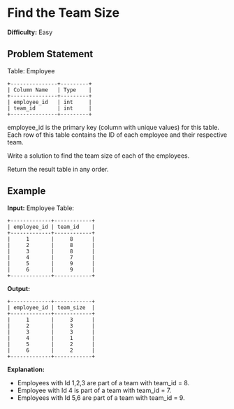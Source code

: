 # Find the Team Size

**Difficulty:** Easy

## Problem Statement

Table: Employee

```
+---------------+---------+
| Column Name   | Type    |
+---------------+---------+
| employee_id   | int     |
| team_id       | int     |
+---------------+---------+
```

employee_id is the primary key (column with unique values) for this table.
Each row of this table contains the ID of each employee and their respective team.

Write a solution to find the team size of each of the employees.

Return the result table in any order.

## Example

**Input:**
Employee Table:
```
+-------------+------------+
| employee_id | team_id    |
+-------------+------------+
|     1       |     8      |
|     2       |     8      |
|     3       |     8      |
|     4       |     7      |
|     5       |     9      |
|     6       |     9      |
+-------------+------------+
```

**Output:**
```
+-------------+------------+
| employee_id | team_size  |
+-------------+------------+
|     1       |     3      |
|     2       |     3      |
|     3       |     3      |
|     4       |     1      |
|     5       |     2      |
|     6       |     2      |
+-------------+------------+
```

**Explanation:**
- Employees with Id 1,2,3 are part of a team with team_id = 8.
- Employee with Id 4 is part of a team with team_id = 7.
- Employees with Id 5,6 are part of a team with team_id = 9.
